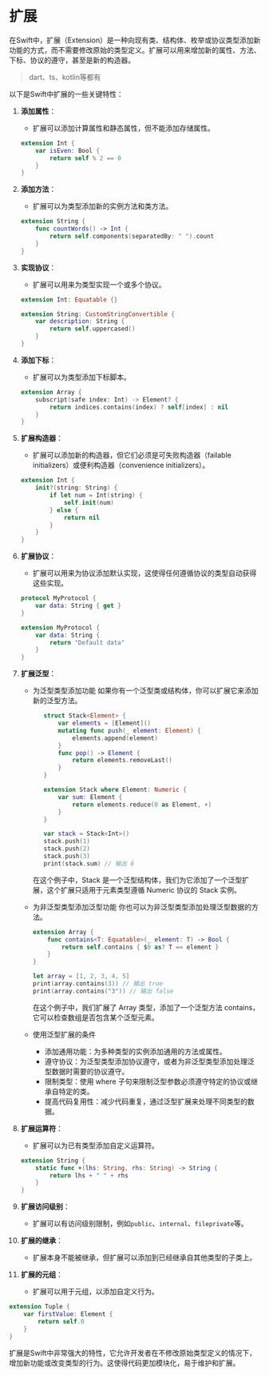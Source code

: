 # 扩展

在Swift中，扩展（Extension）是一种向现有类、结构体、枚举或协议类型添加新功能的方式，而不需要修改原始的类型定义。扩展可以用来增加新的属性、方法、下标、协议的遵守，甚至是新的构造器。
>dart、ts、kotlin等都有

以下是Swift中扩展的一些关键特性：

1. **添加属性**：
   - 扩展可以添加计算属性和静态属性，但不能添加存储属性。

   ```swift
   extension Int {
       var isEven: Bool {
           return self % 2 == 0
       }
   }
   ```

2. **添加方法**：
   - 扩展可以为类型添加新的实例方法和类方法。

   ```swift
   extension String {
       func countWords() -> Int {
           return self.components(separatedBy: " ").count
       }
   }
   ```

3. **实现协议**：
   - 扩展可以用来为类型实现一个或多个协议。

   ```swift
   extension Int: Equatable {}

   extension String: CustomStringConvertible {
       var description: String {
           return self.uppercased()
       }
   }
   ```

4. **添加下标**：
   - 扩展可以为类型添加下标脚本。

   ```swift
   extension Array {
       subscript(safe index: Int) -> Element? {
           return indices.contains(index) ? self[index] : nil
       }
   }
   ```

5. **扩展构造器**：
   - 扩展可以添加新的构造器，但它们必须是可失败构造器（failable initializers）或便利构造器（convenience initializers）。

   ```swift
   extension Int {
       init?(string: String) {
           if let num = Int(string) {
               self.init(num)
           } else {
               return nil
           }
       }
   }
   ```

6. **扩展协议**：
   - 扩展可以用来为协议添加默认实现，这使得任何遵循协议的类型自动获得这些实现。

   ```swift
   protocol MyProtocol {
       var data: String { get }
   }

   extension MyProtocol {
       var data: String {
           return "Default data"
       }
   }
   ```

7. **扩展泛型**：
   - 为泛型类型添加功能
     如果你有一个泛型类或结构体，你可以扩展它来添加新的泛型方法。

     ```swift
        struct Stack<Element> {
            var elements = [Element]()
            mutating func push(_ element: Element) {
                elements.append(element)
            }
            func pop() -> Element {
                return elements.removeLast()
            }
        }

        extension Stack where Element: Numeric {
            var sum: Element {
                return elements.reduce(0 as Element, +)
            }
        }

        var stack = Stack<Int>()
        stack.push(1)
        stack.push(2)
        stack.push(3)
        print(stack.sum) // 输出 6
     ```

     在这个例子中，Stack 是一个泛型结构体，我们为它添加了一个泛型扩展，这个扩展只适用于元素类型遵循 Numeric 协议的 Stack 实例。

   - 为非泛型类型添加泛型功能
    你也可以为非泛型类型添加处理泛型数据的方法。

        ```swift
        extension Array {
            func contains<T: Equatable>(_ element: T) -> Bool {
                return self.contains { $0 as? T == element }
            }
        }

        let array = [1, 2, 3, 4, 5]
        print(array.contains(3)) // 输出 true
        print(array.contains("3")) // 输出 false
        ```

        在这个例子中，我们扩展了 Array 类型，添加了一个泛型方法 contains，它可以检查数组是否包含某个泛型元素。

   - 使用泛型扩展的条件
        - 添加通用功能：为多种类型的实例添加通用的方法或属性。
        - 遵守协议：为泛型类型添加协议遵守，或者为非泛型类型添加处理泛型数据时需要的协议遵守。
        - 限制类型：使用 where 子句来限制泛型参数必须遵守特定的协议或继承自特定的类。
        - 提高代码复用性：减少代码重复，通过泛型扩展来处理不同类型的数据。

8. **扩展运算符**：
   - 扩展可以为已有类型添加自定义运算符。

   ```swift
   extension String {
       static func +(lhs: String, rhs: String) -> String {
           return lhs + " " + rhs
       }
   }
   ```

9. **扩展访问级别**：
   - 扩展可以有访问级别限制，例如`public`、`internal`、`fileprivate`等。

10. **扩展的继承**：
    - 扩展本身不能被继承，但扩展可以添加到已经继承自其他类型的子类上。

11. **扩展的元组**：
    - 扩展可以用于元组，以添加自定义行为。

   ```swift
   extension Tuple {
       var firstValue: Element {
           return self.0
       }
   }
   ```

扩展是Swift中非常强大的特性，它允许开发者在不修改原始类型定义的情况下，增加新功能或改变类型的行为。这使得代码更加模块化，易于维护和扩展。
